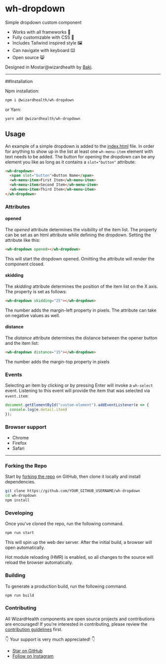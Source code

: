 # wh-dropdown
Simple dropdown custom component

- Works with all frameworks 🧩
- Fully customizable with CSS 🎨
- Includes Tailwind inspired style 🖼
- Can navigate with keyboard ⌨️
- Open source 😸

Designed in Mostar@wizardhealth by [Baki](https://instagram.com/zgembac).

---
##Installation

Npm installation:
```bash
npm i @wizardhealth/wh-dropdown
```
or Yarn:
```bash
yarn add @wizardhealth/wh-dropdown
```
## Usage
An example of a simple dropdown is added to the [index.html](https://github.com/WizardComputer/wh-dropdown/blob/main/index.html) file. In order for anything to show up in the list at least one `wh-menu-item` element with text needs to be added. The button for opening the dropdown can be any element you like as long as it contains a `slot="button"` attribute:
```html
<wh-dropdown>
  <span slot="button">Button Name</span>
  <wh-menu-item>First Item</wh-menu-item>
  <wh-menu-item>Second Item</wh-menu-item>
  <wh-menu-item>Third Item</wh-menu-item>
</wh-dropdown>
```

### Attributes

#### opened
The _opened_ attribute determines the visibility of the item list. The property can be set as an html attribute while defining the dropdown. Setting the attribute like this:
```html
<wh-dropdown opened></wh-dropdown>
```
This will start the dropdown opened. Omitting the attribute will render the component closed.

#### skidding
The _skidding_ attribute determines the position of the item list on the X axis. The property is set as follows:
```html
<wh-dropdown skidding="25"></wh-dropdown>
```
The number adds the margin-left property in pixels. The attribute can take on negative values as well.

#### distance
The _distance_ attribute determines the distance between the opener button and the item list:
```html
<wh-dropdown distance="15"></wh-dropdown>
```
The number adds the margin-top property in pixels

### Events
Selecting an item by clicking or by pressing Enter will invoke a `wh-select` event. Listening to this event will provide the item that was selected via `event.item`:
```js
document.getElementById("custom-element").addEventListener(e => {
  console.log(e.detail.item)
});
```
### Browser support
- Chrome
- Firefox
- Safari

---

### Forking the Repo
Start by [forking the repo](https://github.com/WizardComputer/wh-dropdown/fork) on GitHub, then clone it locally and install dependencies.
```bash
git clone https://github.com/YOUR_GITHUB_USERNAME/wh-dropdown
cd wh-dropdown
npm install
```

### Developing
Once you've cloned the repo, run the following command.

```bash
npm run start
```

This will spin up the web dev server. After the initial build, a browser will open automatically.

Hot module reloading (HMR) is enabled, so all changes to the source will reload the browser automatically.

### Building

To generate a production build, run the following command.

```bash
npm run build
```

### Contributing

All WizardHealth components are open source projects and contributions are encouraged! If you're interested in contributing, please review the [contribution guidelines](CONTRIBUTING.md) first.

👇 Your support is very much appreciated! 👇

- [Star on GitHub](https://github.com/WizardComputer/wh-dropdown)
- [Follow on Instagram](https://instagram.com/zgembac)